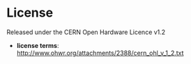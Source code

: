 # License

Released under the CERN Open Hardware Licence v1.2

- **license terms**: http://www.ohwr.org/attachments/2388/cern_ohl_v_1_2.txt